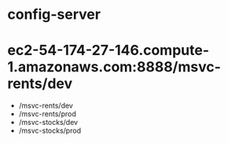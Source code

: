 # config-server

# ec2-54-174-27-146.compute-1.amazonaws.com:8888/msvc-rents/dev
- /msvc-rents/dev
- /msvc-rents/prod
- /msvc-stocks/dev
- /msvc-stocks/prod
